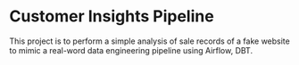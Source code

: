 # Customer Insights Pipeline 
This project is to perform a simple analysis of sale records of a fake website to mimic a real-word data engineering pipeline using Airflow, DBT. 
